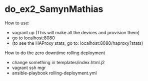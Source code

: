 # do_ex2_SamynMathias

How to use:

- vagrant up (This will make all the devices and provision them)
- go to localhost:8080
- (to see the HAProxy stats, go to: localhost:8080/haproxy?stats)

How to do the zero downtime rolling deployment

- change something in templates/index.html.j2
- vagrant ssh mgr
- ansible-playbook rolling-deployment.yml
